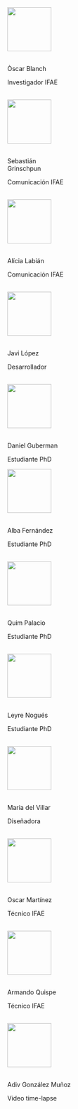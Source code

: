 <div class="row">
   <div class="col-md-3 col-xs-4">
      <img src="/img/people/blanch.png" class="image-responsive" width="100">
     <br><br>
     <p class="tagline">Òscar Blanch</p>
     <p class="description">Investigador IFAE</p>
     <br>
   </div>
   <div class="col-md-3 col-xs-4">
      <img src="/img/people/sebastian.png" class="image-responsive" width="100">
     <br><br>
     <p class="tagline">Sebastián <br>Grinschpun</p>
     <p class="description">Comunicación IFAE</p>
     <br>
   </div>
   <div class="col-md-3 col-xs-4">
      <img src="/img/people/alicia.png" class="image-responsive" width="100">
     <br><br>
     <p class="tagline">Alícia Labián</p>
     <p class="description">Comunicación IFAE</p>
     <br>
   </div>
   <div class="col-md-3 col-xs-4">
      <img src="/img/people/javi_lopez.jpg" class="image-responsive" width="100">
     <br><br>
     <p class="tagline">Javi López</p>
     <p class="description">Desarrollador</p>
     <br>
   </div>
 </div>

   <div class="row">
   <div class="col-md-3 col-xs-4">
      <img src="/img/people/daniel.png" class="image-responsive" width="100">
      <br><br>
     <p class="tagline">Daniel Guberman</p>
     <p class="description">Estudiante PhD</p>
   </div>
   <div class="col-md-3 col-xs-4">
      <img src="/img/people/alba.png" class="image-responsive" width="100">
      <br><br>
     <p class="tagline">Alba Fernández</p>
     <p class="description">Estudiante PhD</p>
     <br>
   </div>
   <div class="col-md-3 col-xs-4">
      <img src="/img/people/quim.png" class="image-responsive" width="100">
      <br><br>
      <p class="tagline">Quim Palacio</p>
      <p class="description">Estudiante PhD</p>
      <br>

   </div>
   <div class="col-md-3 col-xs-4">
      <img src="/img/people/leyre.png" class="image-responsive" width="100">
      <br><br>
      <p class="tagline">Leyre Nogués</p>
      <p class="description">Estudiante PhD</p>
      <br>
   </div>
   </div>



   <div class="row">
   <div class="col-md-3 col-xs-4">
      <img src="/img/people/delvillar.png" class="image-responsive" width="100">
       <br><br>
     <p class="tagline">Maria del Villar</p>
     <p class="description">Diseñadora</p>
     <br>
   </div>
   <div class="col-md-3 col-xs-4">
      <img src="/img/people/oscar_mart.png" class="image-responsive" width="100">
       <br><br>
     <p class="tagline">Oscar Martínez</p>
     <p class="description">Técnico IFAE</p>
     <br>
   </div>
   <div class="col-md-3 col-xs-4">
      <img src="/img/people/armando.png" class="image-responsive" width="100">
       <br><br>
     <p class="tagline">Armando Quispe</p>
     <p class="description">Técnico IFAE</p>
     <br>
   </div>
   <div class="col-md-3 col-xs-4">
      <img src="/img/people/adiv.png" class="image-responsive" width="100">
       <br><br>
     <p class="tagline">Adiv González Muñoz</p>
     <p class="description">Video time-lapse</p>
     <br>
   </div>
   </div>
